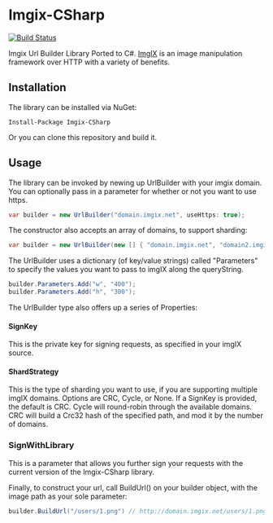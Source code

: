 # Imgix-CSharp

[![Build Status](https://travis-ci.org/raynjamin/Imgix-CSharp.svg?branch=master)](https://travis-ci.org/raynjamin/Imgix-CSharp)

Imgix Url Builder Library Ported to C#. [ImgIX](http://www.imgix.com/) is an image manipulation framework over HTTP with a variety of benefits.

## Installation
The library can be installed via NuGet: 

    Install-Package Imgix-CSharp

Or you can clone this repository and build it.

## Usage
The library can be invoked by newing up UrlBuilder with your imgix domain. You can optionally pass in a parameter for whether or not you want to use https.

```csharp
var builder = new UrlBuilder("domain.imgix.net", useHttps: true);
```
    
The constructor also accepts an array of domains, to support sharding:

```csharp
var builder = new UrlBuilder(new [] { "domain.imgix.net", "domain2.imgix.net" }, useHttps: true);
```

The UrlBuilder uses a dictionary (of key/value strings) called "Parameters" to specify the values you want to pass to imgIX along the queryString.

```csharp
builder.Parameters.Add("w", "400");
builder.Parameters.Add("h", "300");
```
    
The UrlBuilder type also offers up a series of Properties:

#### SignKey
This is the private key for signing requests, as specified in your imgIX source.

#### ShardStrategy
This is the type of sharding you want to use, if you are supporting multiple imgIX domains. Options are CRC, Cycle, or None. If a SignKey is provided, the default is CRC. Cycle will round-robin through the available domains. CRC will build a Crc32 hash of the specified path, and mod it by the number of domains.

### SignWithLibrary
This is a parameter that allows you further sign your requests with the current version of the Imgix-CSharp library.

Finally, to construct your url, call BuildUrl() on your builder object, with the image path as your sole parameter:

```csharp
builder.BuildUrl("/users/1.png") // http://domain.imgix.net/users/1.png
```
